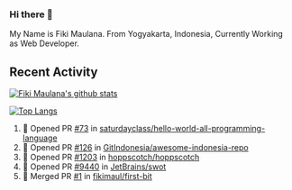 ### Hi there 👋

My Name is Fiki Maulana. From Yogyakarta, Indonesia, Currently Working as Web Developer.

## Recent Activity

[![Fiki Maulana's github stats](https://github-readme-stats.vercel.app/api?username=fikimaul&show_icons=true&theme=radical)](https://github.com/fikimaul) 

[![Top Langs](https://github-readme-stats.vercel.app/api/top-langs/?username=fikimaul&langs_count=5&theme=radical)](https://github.com/fikimaul)

<!--START_SECTION:activity-->
1. 💪 Opened PR [#73](https://github.com/saturdayclass/hello-world-all-programming-language/pull/73) in [saturdayclass/hello-world-all-programming-language](https://github.com/saturdayclass/hello-world-all-programming-language)
2. 💪 Opened PR [#126](https://github.com/GitIndonesia/awesome-indonesia-repo/pull/126) in [GitIndonesia/awesome-indonesia-repo](https://github.com/GitIndonesia/awesome-indonesia-repo)
3. 💪 Opened PR [#1203](https://github.com/hoppscotch/hoppscotch/pull/1203) in [hoppscotch/hoppscotch](https://github.com/hoppscotch/hoppscotch)
4. 💪 Opened PR [#9440](https://github.com/JetBrains/swot/pull/9440) in [JetBrains/swot](https://github.com/JetBrains/swot)
5. 🎉 Merged PR [#1](https://github.com/fikimaul/first-bit/pull/1) in [fikimaul/first-bit](https://github.com/fikimaul/first-bit)
<!--END_SECTION:activity-->
